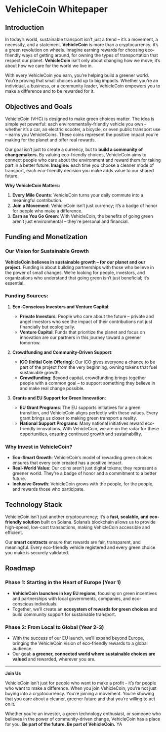 
# VehicleCoin Whitepaper

## Introduction

In today’s world, sustainable transport isn’t just a trend – it’s a movement, a necessity, and a statement. **VehicleCoin** is more than a cryptocurrency; it’s a green revolution on wheels. Imagine earning rewards for choosing eco-friendly ways of getting around, for owning the types of transportation that respect our planet. **VehicleCoin** isn’t only about changing how we move; it’s about how we care for the world we live in.

With every VehicleCoin you earn, you’re helping build a greener world. You’re proving that small choices add up to big impacts. Whether you’re an individual, a business, or a community leader, VehicleCoin empowers you to make a difference and to be rewarded for it.

## Objectives and Goals

VehicleCoin (VHC) is designed to make green choices matter. The idea is simple yet powerful: each environmentally-friendly vehicle you own – whether it’s a car, an electric scooter, a bicycle, or even public transport use – earns you VehicleCoins. These coins represent the positive impact you’re making for the planet and offer real rewards.

Our goal isn’t just to create a currency, but to **build a community of changemakers**. By valuing eco-friendly choices, VehicleCoin aims to connect people who care about the environment and reward them for taking part in a better future. **Imagine:** each time you choose a cleaner mode of transport, each eco-friendly decision you make adds value to our shared future.

**Why VehicleCoin Matters:**
1. **Every Mile Counts**: VehicleCoin turns your daily commute into a meaningful contribution.
2. **Join a Movement**: VehicleCoin isn’t just currency; it’s a badge of honor for people who make a difference.
3. **Earn as You Go Green**: With VehicleCoin, the benefits of going green aren’t just environmental – they’re personal and financial.

## Funding and Monetization

### Our Vision for Sustainable Growth

**VehicleCoin believes in sustainable growth – for our planet and our project.** Funding is about building partnerships with those who believe in the power of small changes. We’re looking for people, investors, and organizations who understand that going green isn’t just beneficial; it’s essential.

### Funding Sources:
1. **Eco-Conscious Investors and Venture Capital**:
    - **Private Investors**: People who care about the future – private and angel investors who see the impact of their contributions not just financially but ecologically.
    - **Venture Capital**: Funds that prioritize the planet and focus on innovation are our partners in this journey toward a greener tomorrow.

2. **Crowdfunding and Community-Driven Support**:
    - **ICO (Initial Coin Offering)**: Our ICO gives everyone a chance to be part of the project from the very beginning, owning tokens that fuel sustainable growth.
    - **Crowdfunding**: Beyond capital, crowdfunding brings together people with a common goal – to support something they believe in and make real change possible.

3. **Grants and EU Support for Green Innovation**:
    - **EU Grant Programs**: The EU supports initiatives for a green transition, and VehicleCoin aligns perfectly with these values. Every grant brings us closer to making green transport a reality.
    - **National Support Programs**: Many national initiatives reward eco-friendly innovations. With VehicleCoin, we are on the radar for these opportunities, ensuring continued growth and sustainability.

### Why Invest in VehicleCoin?

- **Eco-Smart Growth**: VehicleCoin’s model of rewarding green choices ensures that every coin created has a positive impact.
- **Real-World Value**: Our coins aren’t just digital tokens; they represent a greener world. They’re a badge of honor and a commitment to a better future.
- **Inclusive Growth**: VehicleCoin grows with the people, for the people, and rewards those who participate.

## Technology Stack

VehicleCoin isn’t just another cryptocurrency; it’s a **fast, scalable, and eco-friendly solution** built on Solana. Solana’s blockchain allows us to provide high-speed, low-cost transactions, making VehicleCoin accessible and efficient.

Our **smart contracts** ensure that rewards are fair, transparent, and meaningful. Every eco-friendly vehicle registered and every green choice you make is securely validated.

## Roadmap

### Phase 1: **Starting in the Heart of Europe** (Year 1)
- **VehicleCoin launches in key EU regions**, focusing on green incentives and partnerships with local governments, companies, and eco-conscious individuals.
- Together, we’ll create an **ecosystem of rewards for green choices** and build community support for sustainable transport.

### Phase 2: **From Local to Global** (Year 2-3)
- With the success of our EU launch, we’ll expand beyond Europe, bringing the VehicleCoin vision of eco-friendly rewards to a global audience.
- Our goal: **a greener, connected world where sustainable choices are valued** and rewarded, wherever you are.

---

**Join Us**

VehicleCoin isn’t just for people who want to make a profit – it’s for people who want to make a difference. When you join VehicleCoin, you’re not just buying into a cryptocurrency. You’re joining a movement. You’re showing that you care about a cleaner, greener future and that you’re willing to act on it.

Whether you’re an investor, a green technology enthusiast, or someone who believes in the power of community-driven change, VehicleCoin has a place for you. **Be part of the future. Be part of VehicleCoin.**
YA